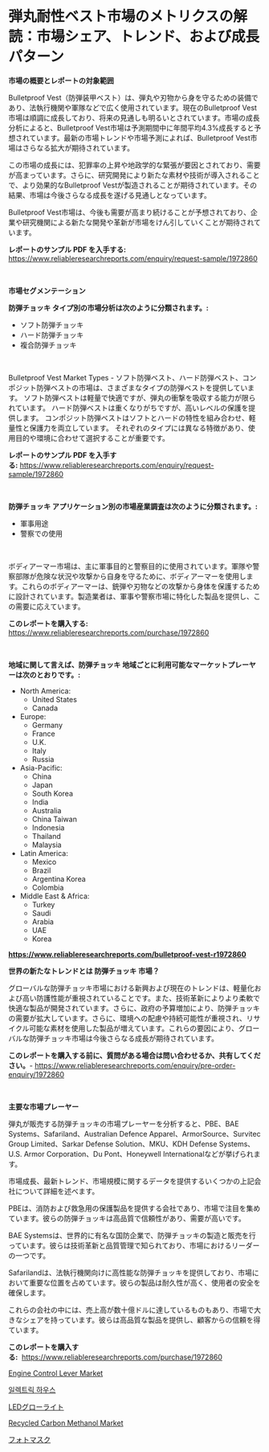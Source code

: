 <p><h1>弾丸耐性ベスト市場のメトリクスの解読：市場シェア、トレンド、および成長パターン</h1></p><p><strong>市場の概要とレポートの対象範囲</strong></p>
<p><p>Bulletproof Vest（防弾装甲ベスト）は、弾丸や刃物から身を守るための装備であり、法執行機関や軍隊などで広く使用されています。現在のBulletproof Vest市場は順調に成長しており、将来の見通しも明るいとされています。市場の成長分析によると、Bulletproof Vest市場は予測期間中に年間平均4.3%成長すると予想されています。最新の市場トレンドや市場予測によれば、Bulletproof Vest市場はさらなる拡大が期待されています。</p><p>この市場の成長には、犯罪率の上昇や地政学的な緊張が要因とされており、需要が高まっています。さらに、研究開発により新たな素材や技術が導入されることで、より効果的なBulletproof Vestが製造されることが期待されています。その結果、市場は今後さらなる成長を遂げる見通しとなっています。</p><p>Bulletproof Vest市場は、今後も需要が高まり続けることが予想されており、企業や研究機関による新たな開発や革新が市場をけん引していくことが期待されています。</p></p>
<p><strong>レポートのサンプル PDF を入手する:</strong> <a href="https://www.reliableresearchreports.com/enquiry/request-sample/1972860">https://www.reliableresearchreports.com/enquiry/request-sample/1972860</a></p>
<p>&nbsp;</p>
<p><strong>市場セグメンテーション</strong></p>
<p><strong>防弾チョッキ タイプ別の市場分析は次のように分類されます。:</strong></p>
<p><ul><li>ソフト防弾チョッキ</li><li>ハード防弾チョッキ</li><li>複合防弾チョッキ</li></ul></p>
<p>&nbsp;</p>
<p><p>Bulletproof Vest Market Types - ソフト防弾ベスト、ハード防弾ベスト、コンポジット防弾ベストの市場は、さまざまなタイプの防弾ベストを提供しています。 ソフト防弾ベストは軽量で快適ですが、弾丸の衝撃を吸収する能力が限られています。 ハード防弾ベストは重くなりがちですが、高いレベルの保護を提供します。 コンポジット防弾ベストはソフトとハードの特性を組み合わせ、軽量性と保護力を両立しています。 それぞれのタイプには異なる特徴があり、使用目的や環境に合わせて選択することが重要です。</p></p>
<p><strong>レポートのサンプル PDF を入手する:</strong>&nbsp;<a href="https://www.reliableresearchreports.com/enquiry/request-sample/1972860">https://www.reliableresearchreports.com/enquiry/request-sample/1972860</a></p>
<p>&nbsp;</p>
<p><strong> 防弾チョッキ アプリケーション別の市場産業調査は次のように分類されます。:</strong></p>
<p><ul><li>軍事用途</li><li>警察での使用</li></ul></p>
<p>&nbsp;</p>
<p><p>ボディアーマー市場は、主に軍事目的と警察目的に使用されています。軍隊や警察部隊が危険な状況や攻撃から自身を守るために、ボディアーマーを使用します。これらのボディアーマーは、銃弾や刃物などの攻撃から身体を保護するために設計されています。製造業者は、軍事や警察市場に特化した製品を提供し、この需要に応えています。</p></p>
<p><strong>このレポートを購入する:</strong>&nbsp; <a href="https://www.reliableresearchreports.com/purchase/1972860">https://www.reliableresearchreports.com/purchase/1972860</a></p>
<p>&nbsp;</p>
<p><strong>地域に関して言えば、防弾チョッキ 地域ごとに利用可能なマーケットプレーヤーは次のとおりです。:</strong></p>
<p><ul>
    <li>
        North America:
        <ul>
            <li>United States</li>
            <li>Canada</li>
        </ul>
    </li>
    <li>
        Europe:
        <ul>
            <li>Germany</li>
            <li>France</li>
            <li>U.K.</li>
            <li>Italy</li>
            <li>Russia</li>
        </ul>
    </li>
    <li>
        Asia-Pacific:
        <ul>
            <li>China</li>
            <li>Japan</li>
            <li>South Korea</li>
            <li>India</li>
            <li>Australia</li>
            <li>China Taiwan</li>
            <li>Indonesia</li>
            <li>Thailand</li>
            <li>Malaysia</li>
        </ul>
    </li>
    <li>
        Latin America:
        <ul>
            <li>Mexico</li>
            <li>Brazil</li>
            <li>Argentina Korea</li>
            <li>Colombia</li>
        </ul>
    </li>
    <li>
        Middle East & Africa:
        <ul>
            <li>Turkey</li>
            <li>Saudi</li>
            <li>Arabia</li>
            <li>UAE</li>
            <li>Korea</li>
        </ul>
    </li>
    </ul></p>
<p><strong><a href="https://www.reliableresearchreports.com/bulletproof-vest-r1972860">https://www.reliableresearchreports.com/bulletproof-vest-r1972860</a></strong>&nbsp;</p>
<p><strong>世界の新たなトレンドとは 防弾チョッキ 市場？</strong></p>
<p><p>グローバルな防弾チョッキ市場における新興および現在のトレンドは、軽量化および高い防護性能が重視されていることです。また、技術革新によりより柔軟で快適な製品が開発されています。さらに、政府の予算増加により、防弾チョッキの需要が拡大しています。さらに、環境への配慮や持続可能性が重視され、リサイクル可能な素材を使用した製品が増えています。これらの要因により、グローバルな防弾チョッキ市場は今後さらなる成長が期待されています。</p></p>
<p><strong>このレポートを購入する前に、質問がある場合は問い合わせるか、共有してください。</strong>- <a href="https://www.reliableresearchreports.com/enquiry/pre-order-enquiry/1972860">https://www.reliableresearchreports.com/enquiry/pre-order-enquiry/1972860</a></p>
<p>&nbsp;</p>
<p><strong>主要な市場プレーヤー</strong></p>
<p><p>弾丸が販売する防弾チョッキの市場プレーヤーを分析すると、PBE、BAE Systems、Safariland、Australian Defence Apparel、ArmorSource、Survitec Group Limited、Sarkar Defense Solution、MKU、KDH Defense Systems、U.S. Armor Corporation、Du Pont、Honeywell Internationalなどが挙げられます。</p><p>市場成長、最新トレンド、市場規模に関するデータを提供するいくつかの上記会社について詳細を述べます。</p><p>PBEは、消防および救急用の保護製品を提供する会社であり、市場で注目を集めています。彼らの防弾チョッキは高品質で信頼性があり、需要が高いです。</p><p>BAE Systemsは、世界的に有名な国防企業で、防弾チョッキの製造と販売を行っています。彼らは技術革新と品質管理で知られており、市場におけるリーダーの一つです。</p><p>Safarilandは、法執行機関向けに高性能な防弾チョッキを提供しており、市場において重要な位置を占めています。彼らの製品は耐久性が高く、使用者の安全を確保します。</p><p>これらの会社の中には、売上高が数十億ドルに達しているものもあり、市場で大きなシェアを持っています。彼らは高品質な製品を提供し、顧客からの信頼を得ています。</p></p>
<p><strong>このレポートを購入する:</strong>&nbsp;&nbsp;<a href="https://www.reliableresearchreports.com/purchase/1972860">https://www.reliableresearchreports.com/purchase/1972860</a></p>
<p><p><a href="https://github.com/Airanohannonzb68e5pb53oc1/Market-Research-Report-List-2/blob/main/engine-control-lever-market.md">Engine Control Lever Market</a></p><p><a href="https://github.com/JeromeRtyau89966/Market-Research-Report-List-1/blob/main/421176424839.md">일렉트릭 하우스</a></p><p><a href="https://github.com/EstelWisozk1/Market-Research-Report-List-1/blob/main/578693126863.md">LEDグローライト</a></p><p><a href="https://www.linkedin.com/pulse/recycled-carbon-methanol-market-research-report-unlocks-analysis-v2sbc?trackingId=bP%2B3GQLfYaTAG%2BM5c4xryA%3D%3D">Recycled Carbon Methanol Market</a></p><p><a href="https://github.com/lrlmopnhwd79300/Market-Research-Report-List-1/blob/main/973138826862.md">フォトマスク</a></p></p>